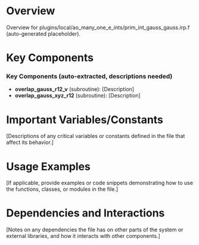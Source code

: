 # Overview

Overview for plugins/local/ao_many_one_e_ints/prim_int_gauss_gauss.irp.f (auto-generated placeholder).

# Key Components

### Key Components (auto-extracted, descriptions needed)
- **overlap_gauss_r12_v** (subroutine): [Description]
- **overlap_gauss_xyz_r12** (subroutine): [Description]

# Important Variables/Constants

[Descriptions of any critical variables or constants defined in the file that affect its behavior.]

# Usage Examples

[If applicable, provide examples or code snippets demonstrating how to use the functions, classes, or modules in the file.]

# Dependencies and Interactions

[Notes on any dependencies the file has on other parts of the system or external libraries, and how it interacts with other components.]
